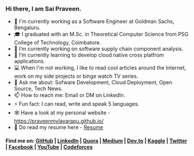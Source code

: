 ### Hi there, I am Sai Praveen.

- 🏢 I'm currently working as a Software Engineer at Goldman Sachs, Bengaluru.
- 🎓 I graduated with an M.Sc. in Theoretical Computer Science from PSG College of Technology, Coimbatore.
- 🔭 I’m currently working on software supply chain component analysis.
- 🌱 I’m currently learning to develop cloud native cross platfrom applications.
- 💻 When I'm not working, I like to read cool articles around the Internet, work on my side projects or binge watch TV series.
- 💬 Ask me about: Sofware Development, Cloud Deployment, Open Source, Tech News.
- 📫 How to reach me: Email or DM on LinkedIn.
- ⚡ Fun fact: I can read, write and speak 5 languages.
- 🕸️ Have a look at my personal website - https://praveenmylavarapu.github.io/
- 📖 Do read my resume here - [Resume](https://praveenmylavarapu.github.io/SaiPraveen_Resume.pdf)

#### Find me on: [GitHub](https://github.com/praveenmylavarapu) | [LinkedIn](https://www.linkedin.com/in/praveenmylavarapu) | [Quora](https://www.quora.com/profile/Praveen-Mylavarapu) | [Medium](https://medium.com/@praveenmylavarapu) | [Dev.to](https://dev.to/praveenmylavarapu) | [Kaggle](https://www.kaggle.com/saipraveenm) | [Twitter](https://twitter.com/saipraveenmm) | [Facebook](https://www.facebook.com/saipraveenmylavarapu) | [YouTube](https://youtube.com/c/PraveenMylavarapuSai) | [Codeforces](https://codeforces.com/profile/saipraveenmylavarapu)
